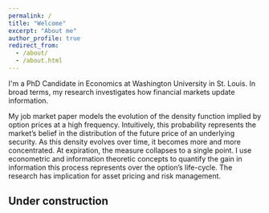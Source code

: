 ```yaml
---
permalink: /
title: "Welcome"
excerpt: "About me"
author_profile: true
redirect_from: 
  - /about/
  - /about.html
---
```


I'm a PhD Candidate in Economics at Washington University in St. Louis. In broad terms, my research investigates how financial markets update information. 

My job market paper models the evolution of the density function implied by option prices at a high frequency. Intuitively, this probability represents the market’s belief in the distribution of the future price of an underlying security. As this density evolves over time, it becomes more and more concentrated. At expiration, the measure collapses to a single point. 
I use econometric and information theoretic concepts to quantify the gain in information this process represents over the option’s life-cycle. The research has implication for asset pricing and risk management. 

Under construction
------

